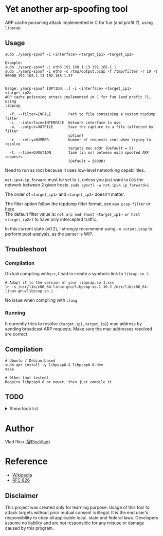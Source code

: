 # Yet another arp-spoofing tool
ARP cache poisoning attack implemented in C for fun (and profit ?), using `libpcap`.


## Usage


```
sudo ./yaarp-spoof -i <interface> <target_ip1> <target_ip2>

Example:
sudo ./yaarp-spoof -i eth0 192.168.1.13 192.168.1.1
sudo ./yaarp-spoof -i eth0 -o /tmp/output.pcap -f /tmp/filter -r 10 -t 50000 192.168.1.13 192.168.1.37


Usage: yaarp-spoof [OPTION...] -i <interface> <target_ip1> <target_ip2>
ARP cache poisoning attack implemented in C for fun (and profit ?), using
libpcap

  -f, --filter=INFILE        Path to file containing a custom tcpdump filter
  -i, --interface=INTERFACE  Network interface to use
  -o, --output=OUTFILE       Save the capture to a file (affected by filter
                             option)
  -r, --retry=NUMBER         Number of requests sent when trying to resolve
                             targets mac addr (Default = 5)
  -t, --time=DURATION        Time (in ns) between each spoofed ARP requests
                             (Default = 50000)
```
Need to run as root because it uses low-level networking capabilities.  

`net.ipv4.ip_forward` must be set to `1`, unless you just want to `DOS` the network between 2 given hosts.
`sudo sysctl -w net.ipv4.ip_forward=1`

The order of `<target_ip1>` and `<target_ip2>` doesn't matter.

The filter option follow the tcpdump filter format, see `man pcap-filter` or [here](https://www.tcpdump.org/manpages/pcap-filter.7.html).  
The default filter value is: `not arp and (host <target_ip1> or host <target_ip2>)` to have only intercepted traffic.

In this current state (v0.2), I strongly recommend using `-o output.pcap` to perform post-analysis, as the parser is WIP.

## Troubleshoot

### Compilation
On kali compiling with`gcc`, I had to create a symbolic link to `libcap.so.1`:

```
# Adapt it to the version of your libpcap.so.1.xxx
ln -s /usr/lib/x86_64-linux-gnu/libpcap.so.1.10.3 /usr/lib/x86_64-linux-gnu/libpcap.so.1
```
No issue when compiling with `clang`

### Running
It currently tries to resolve {`target_ip1`, `target_ip2`} mac address by sending broadcast ARP requests.
Make sure the mac addresses resolved are correct.

## Compilation

```
# Ubuntu / Debian-based
sudo apt install -y libpcap0.8 libpcap0.8-dev
make

# Other (not tested)
Require libpcap0.8 or newer, then just compile it
```


## TODO
<details>
  <summary>Show todo list</summary>
  
- cli args
    - [x] set number of retries for mac addr resolver
    - [x] NRV mode (without nanosleep + nb thread ?)
    - [x] Custom tcpdump filter
    - [x] save to file
    - [ ] (?) set mac addr manually in case of resolver don't work

- Packet parser
    - [ ] Implement protocol recognition
    - [ ] Print payload only
    - [ ] Clean output
    - [ ] (?) Interactive mode

- MISC
    - [x] Better proper cleanup when SIGINT
    - [x] Review dynamic memory allocation / valgrind OK
    - [ ] Running / Tested on *BSD
    - [ ] Static compilation

</details>

# Author
Vlad Rico ([@RicoVlad](https://twitter.com/RicoVlad))

# Reference
- [Wikipedia](https://en.wikipedia.org/wiki/ARP_spoofing)
- [RFC 826](https://datatracker.ietf.org/doc/html/rfc826)

## Disclaimer
This project was created only for learning purpose.
Usage of this tool to attack targets without prior mutual consent is illegal.
It is the end user's responsibility to obey all applicable local, state and federal laws.
Developers assume no liability and are not responsible for any misuse or damage caused by this program.
